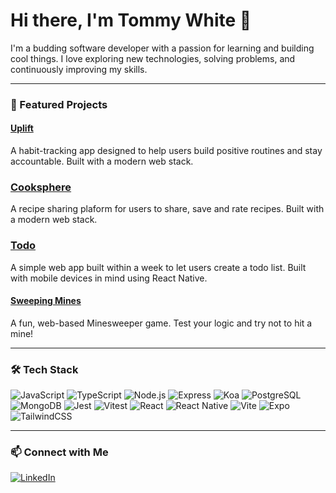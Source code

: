 # Hi there, I'm Tommy White 👋  

I'm a budding software developer with a passion for learning and building cool things. I love exploring new technologies, solving problems, and continuously improving my skills.  

---

### 🚀 Featured Projects  

#### [Uplift](https://github.com/uplift-app/uplift)  
A habit-tracking app designed to help users build positive routines and stay accountable. Built with a modern web stack.  

### [Cooksphere](https://github.com/Billhaigh13/Cooksphere)
A recipe sharing plaform for users to share, save and rate recipes. Built with a modern web stack. 

### [Todo](https://github.com/TWhite147/todo)
A simple web app built within a week to let users create a todo list. Built with mobile devices in mind using React Native.

#### [Sweeping Mines](https://github.com/TWhite147/sweeping-mines)  
A fun, web-based Minesweeper game. Test your logic and try not to hit a mine!  

---

### 🛠️ Tech Stack  

![JavaScript](https://img.shields.io/badge/JavaScript-F7DF1E?style=for-the-badge&logo=javascript&logoColor=black)
![TypeScript](https://img.shields.io/badge/TypeScript-3178C6?style=for-the-badge&logo=typescript&logoColor=white)
![Node.js](https://img.shields.io/badge/Node.js-339933?style=for-the-badge&logo=nodedotjs&logoColor=white)
![Express](https://img.shields.io/badge/Express-000000?style=for-the-badge&logo=express&logoColor=white)
![Koa](https://img.shields.io/badge/Koa-33333D?style=for-the-badge&logo=koa&logoColor=white)
![PostgreSQL](https://img.shields.io/badge/Postgres-316192?style=for-the-badge&logo=postgresql&logoColor=white)
![MongoDB](https://img.shields.io/badge/MongoDB-47A248?style=for-the-badge&logo=mongodb&logoColor=white)
![Jest](https://img.shields.io/badge/Jest-C21325?style=for-the-badge&logo=jest&logoColor=white)
![Vitest](https://img.shields.io/badge/Vitest-6E9F18?style=for-the-badge&logo=vitest&logoColor=white)
![React](https://img.shields.io/badge/React-61DAFB?style=for-the-badge&logo=react&logoColor=black)
![React Native](https://img.shields.io/badge/React%20Native-61DAFB?style=for-the-badge&logo=react&logoColor=black)
![Vite](https://img.shields.io/badge/Vite-646CFF?style=for-the-badge&logo=vite&logoColor=white)
![Expo](https://img.shields.io/badge/Expo-000020?style=for-the-badge&logo=expo&logoColor=white)
![TailwindCSS](https://img.shields.io/badge/TailwindCSS-38B2AC?style=for-the-badge&logo=tailwind-css&logoColor=white)

---

### 📫 Connect with Me  

[![LinkedIn](https://img.shields.io/badge/LinkedIn-0A66C2?style=for-the-badge&logo=linkedin&logoColor=white)](https://www.linkedin.com/in/tommy-white-software/)  


